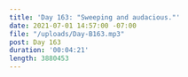 ```yaml
---
title: 'Day 163: "Sweeping and audacious."'
date: 2021-07-01 14:57:00 -07:00
file: "/uploads/Day-B163.mp3"
post: Day 163
duration: '00:04:21'
length: 3880453
---
```


